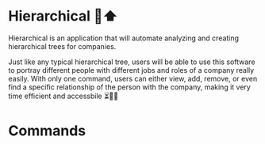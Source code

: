 # Hierarchical 🌴⬆️

Hierarchical is an application that will automate analyzing and creating hierarchical trees for companies. 

Just like any typical hierarchical tree, users will be able to use this software to portray different people with different jobs and roles of a company really easily. With only one command, users can either view, add, remove, or even find a specific relationship of the person with the company, making it very time efficient and accessbile ⏳👋🏼

# Commands 

